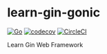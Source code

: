 # learn-gin-gonic
[![Go](https://github.com/sumitroajiprabowo/learn-gin-gonic/actions/workflows/ci.yml/badge.svg?branch=master)](https://github.com/sumitroajiprabowo/learn-gin-gonic/actions/workflows/ci.yml) [![codecov](https://codecov.io/gh/sumitroajiprabowo/learn-gin-gonic/branch/master/graph/badge.svg?token=rrPPl8abEk)](https://codecov.io/gh/sumitroajiprabowo/learn-gin-gonic) [![CircleCI](https://circleci.com/gh/sumitroajiprabowo/learn-gin-gonic/tree/master.svg?style=shield)](https://circleci.com/gh/sumitroajiprabowo/learn-gin-gonic/tree/master)


Learn Gin Web Framework
